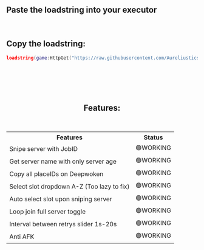 <h2>Paste the loadstring into your executor</h2>
<br>
<h2>Copy the loadstring:</h2>

```lua
loadstring(game:HttpGet("https://raw.githubusercontent.com/Aureliustics/DeepwokenServerSniper/main/Main.lua"))()
```

<br>
<br>
<br>
<br>

<h2 ALIGN="CENTER">Features:</h2> <br>
<table ALIGN="CENTER">
  <tr>
    <th>Features</th>
    <th>Status</th>
  </tr>
  
  <tr>
    <td>Snipe server with JobID</td>
    <td>🟢WORKING</td>
  </tr>
  <tr>
    <td>Get server name with only server age</td>
    <td>🟢WORKING</td>
  </tr>
  <tr>
    <td>Copy all placeIDs on Deepwoken</td>
    <td>🟢WORKING</td>
  </tr>
  <tr>
    <td>Select slot dropdown A-Z (Too lazy to fix)</td>
    <td>🟢WORKING</td>
  </tr>
  <tr>
    <td>Auto select slot upon sniping server</td>
    <td>🟢WORKING</td>
  </tr>
  <tr>
    <td>Loop join full server toggle</td>
    <td>🟢WORKING</td>
  </tr>
  <tr>
    <td>Interval between retrys slider 1s-20s</td>
    <td>🟢WORKING</td>
  </tr>
    <tr>
    <td>Anti AFK</td>
    <td>🟢WORKING</td>
  </tr>
</table>
